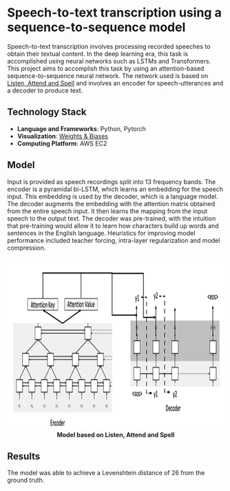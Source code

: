 # Speech-to-text transcription using a sequence-to-sequence model

Speech-to-text transcription involves processing recorded speeches to obtain their textual content. In the deep learning era, this task is accomplished using neural networks such as LSTMs and Transformers. This project aims to accomplish this task by using an attention-based sequence-to-sequence neural network. The network used is based on [Listen, Attend and Spell](https://arxiv.org/abs/1508.01211) and involves an encoder for speech-utterances and a decoder to produce text. 

## Technology Stack

* **Language and Frameworks**: Python, Pytorch
* **Visualization**: [Weights & Biases](https://wandb.ai/site)
* **Computing Platform**: AWS EC2

## Model

Input is provided as speech recordings split into 13 frequency bands. The encoder is a pyramidal bi-LSTM, which learns an embedding for the speech input. This embedding is used by the decoder, which is a language model. The decoder augments the embedding with the attention matrix obtained from the entire speech input. It then learns the mapping from the input speech to the output text. The decoder was pre-trained, with the intuition that pre-training would allow it to learn how characters build up words and sentences in the English language. Heuristics for improving model performance included teacher forcing, intra-layer regularization and model compression. 

<div align="center"><img src="https://github.com/Rive-001/attention-based-seq2seq/blob/master/model%20schematic.png" width="800" height="400"></div>
<div align="center"><b>Model based on Listen, Attend and Spell</b></div>

## Results

The model was able to achieve a Levenshtein distance of 26 from the ground truth. 
